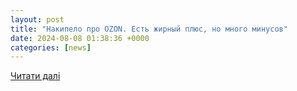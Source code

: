 ```yaml
---
layout: post
title: "Накипело про OZON. Есть жирный плюс, но много минусов"
date: 2024-08-08 01:38:36 +0000
categories: [news]
---
```


[Читати далі](https://www.iphones.ru/iNotes/user-posts/moi-pretenzii-k-ozon)
